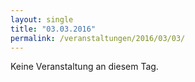 ```yaml
---
layout: single
title: "03.03.2016"
permalink: /veranstaltungen/2016/03/03/
---
```


Keine Veranstaltung an diesem Tag.
